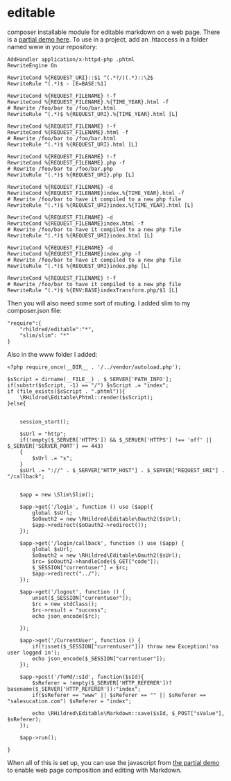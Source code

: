 # editable

composer installable module for editable markdown on a web page. There is a [partial demo here](https://rhildred.github.io/editable). To use in a project, add an .htaccess in a folder named www in your repository:

    AddHandler application/x-httpd-php .phtml
    RewriteEngine On

    RewriteCond %{REQUEST_URI}::$1 ^(.*?/)(.*)::\2$
    RewriteRule ^(.*)$ - [E=BASE:%1]

    RewriteCond %{REQUEST_FILENAME} !-f
    RewriteCond %{REQUEST_FILENAME}.%{TIME_YEAR}.html -f
    # Rewrite /foo/bar to /foo/bar.html
    RewriteRule ^(.*)$ %{REQUEST_URI}.%{TIME_YEAR}.html [L]

    RewriteCond %{REQUEST_FILENAME} !-f
    RewriteCond %{REQUEST_FILENAME}.html -f
    # Rewrite /foo/bar to /foo/bar.html
    RewriteRule ^(.*)$ %{REQUEST_URI}.html [L]

    RewriteCond %{REQUEST_FILENAME} !-f
    RewriteCond %{REQUEST_FILENAME}.php -f
    # Rewrite /foo/bar to /foo/bar.php
    RewriteRule ^(.*)$ %{REQUEST_URI}.php [L]

    RewriteCond %{REQUEST_FILENAME} -d
    RewriteCond %{REQUEST_FILENAME}index.%{TIME_YEAR}.html -f
    # Rewrite /foo/bar to have it compiled to a new php file
    RewriteRule ^(.*)$ %{REQUEST_URI}index.%{TIME_YEAR}.html [L]

    RewriteCond %{REQUEST_FILENAME} -d
    RewriteCond %{REQUEST_FILENAME}index.html -f
    # Rewrite /foo/bar to have it compiled to a new php file
    RewriteRule ^(.*)$ %{REQUEST_URI}index.html [L]

    RewriteCond %{REQUEST_FILENAME} -d
    RewriteCond %{REQUEST_FILENAME}index.php -f
    # Rewrite /foo/bar to have it compiled to a new php file
    RewriteRule ^(.*)$ %{REQUEST_URI}index.php [L]

    RewriteCond %{REQUEST_FILENAME} !-f
    # Rewrite /foo/bar to have it compiled to a new php file
    RewriteRule ^(.*)$ %{ENV:BASE}indexTransform.php/$1 [L]

Then you will also need some sort of routing. I added slim to my composer.json file:

    "require":{
        "rhildred/editable":"*",
        "slim/slim": "*"
    }
    
Also in the www folder I added:

    <?php require_once(__DIR__ . '/../vendor/autoload.php');

    $sScript = dirname(__FILE__) . $_SERVER['PATH_INFO'];
    if(substr($sScript, -1) == "/") $sScript .= "index";
    if (file_exists($sScript . ".phtml")){
        \RHildred\Editable\Phtml::render($sScript);
    }else{


        session_start();

        $sUrl = "http";
        if(!empty($_SERVER['HTTPS']) && $_SERVER['HTTPS'] !== 'off' || $_SERVER['SERVER_PORT'] == 443)
        {
            $sUrl .= "s";
        }
        $sUrl .= "://" . $_SERVER["HTTP_HOST"] . $_SERVER["REQUEST_URI"] . "/callback";


        $app = new \Slim\Slim();

        $app->get('/login', function () use ($app){
            global $sUrl;
            $oOauth2 = new \RHildred\Editable\Oauth2($sUrl);
            $app->redirect($oOauth2->redirect());
        });

        $app->get('/login/callback', function () use ($app) {
            global $sUrl;
            $oOauth2 = new \RHildred\Editable\Oauth2($sUrl);
            $rc= $oOauth2->handleCode($_GET["code"]);
            $_SESSION["currentuser"] = $rc;
            $app->redirect("../");
        });

        $app->get('/logout', function () {
            unset($_SESSION["currentuser"]);
            $rc = new stdClass();
            $rc->result = "success";
            echo json_encode($rc);

        });

        $app->get('/CurrentUser', function () {
            if(!isset($_SESSION["currentuser"])) throw new Exception('no user logged in');
            echo json_encode($_SESSION["currentuser"]);
        });

        $app->post('/ToMd/:sId', function($sId){
            $sReferer = !empty($_SERVER['HTTP_REFERER'])? basename($_SERVER['HTTP_REFERER']):"index";
            if($sReferer == "www" || $sReferer == "" || $sReferer == "salesucation.com") $sReferer = "index";

            echo \RHildred\Editable\Markdown::save($sId, $_POST["sValue"], $sReferer);
        });

        $app->run();

    }
    
When all of this is set up, you can use the javascript from [the partial demo](https://rhildred.github.io/editable) to enable web page composition and editing with Markdown.